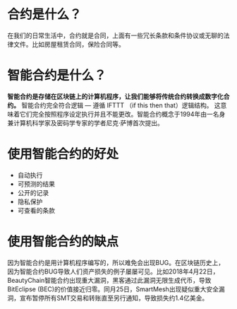 # 合约是什么？
在我们的日常生活中，合约就是合同，上面有一些冗长条款和条件协议或无聊的法律文件。比如房屋租赁合同，保险合同等。

# 智能合约是什么？
**智能合约是存储在区块链上的计算机程序，让我们能够将传统合约转换成数字化合约。** 智能合约完全符合逻辑 — 遵循 IFTTT （if this then that）逻辑结构。 这意味着它们完全按照程序设定执行并且不能更改。智能合约概念于1994年由一名身兼计算机科学家及密码学专家的学者尼克·萨博首次提出。

# 使用智能合约的好处

- 自动执行
- 可预测的结果
- 公开的记录
- 隐私保护
- 可查看的条款

# 使用智能合约的缺点
因为智能合约是用计算机程序编写的，所以难免会出现BUG。在区块链历史上，因为智能合约BUG导致人们资产损失的例子屡屡可见。比如2018年4月22日， BeautyChain智能合约出现重大漏洞，黑客通过此漏洞无限生成代币，导致 BitEclipse (BEC)的价值接近归零。同月25日，SmartMesh出现疑似重大安全漏洞，宣布暂停所有SMT交易和转账直至另行通知，导致损失约1.4亿美金。
